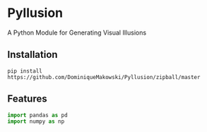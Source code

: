 
# Pyllusion

A Python Module for Generating Visual Illusions

## Installation

    pip install https://github.com/DominiqueMakowski/Pyllusion/zipball/master

## Features

``` python
import pandas as pd
import numpy as np
```
